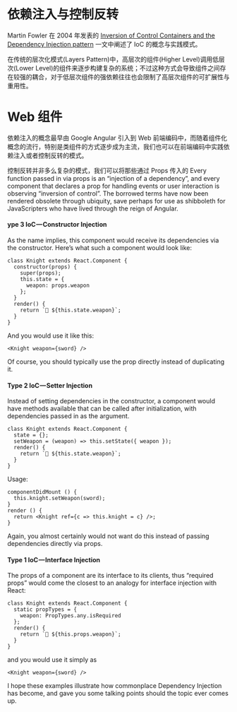 # 依赖注入与控制反转

Martin Fowler 在 2004 年发表的 [Inversion of Control Containers and the Dependency Injection pattern](https://martinfowler.com/articles/injection.html) 一文中阐述了 IoC 的概念与实践模式。

在传统的层次化模式(Layers Pattern)中，高层次的组件(Higher Level)调用低层次(Lower Level)的组件来逐步构建复杂的系统；不过这种方式会导致组件之间存在较强的耦合，对于低层次组件的强依赖往往也会限制了高层次组件的可扩展性与重用性。

# Web 组件

依赖注入的概念最早由 Google Angular 引入到 Web 前端编码中，而随着组件化概念的流行，特别是类组件的方式逐步成为主流，我们也可以在前端编码中实践依赖注入或者控制反转的模式。

控制反转并非多么复杂的模式，我们可以将那些通过 Props 传入的 Every function passed in via props is an “injection of a dependency”, and every component that declares a prop for handling events or user interaction is observing “inversion of control”. The borrowed terms have now been rendered obsolete through ubiquity, save perhaps for use as shibboleth for JavaScripters who have lived through the reign of Angular.

#### ype 3 IoC — Constructor Injection

As the name implies, this component would receive its dependencies via the constructor. Here’s what such a component would look like:

```
class Knight extends React.Component {
  constructor(props) {
    super(props);
    this.state = {
      weapon: props.weapon
    };
  }
  render() {
    return `🐴 ${this.state.weapon}`;
  }
}
```

And you would use it like this:

```
<Knight weapon={sword} />
```

Of course, you should typically use the prop directly instead of duplicating it.

#### Type 2 IoC — Setter Injection

Instead of setting dependencies in the constructor, a component would have methods available that can be called after initialization, with dependencies passed in as the argument.

```
class Knight extends React.Component {
  state = {};
  setWeapon = (weapon) => this.setState({ weapon });
  render() {
    return `🐴 ${this.state.weapon}`;
  }
}
```

Usage:

```
componentDidMount () {
  this.knight.setWeapon(sword);
}
render () {
  return <Knight ref={c => this.knight = c} />;
}
```

Again, you almost certainly would not want do this instead of passing dependencies directly via props.

#### Type 1 IoC — Interface Injection

The props of a component are its interface to its clients, thus “required props” would come the closest to an analogy for interface injection with React:

```
class Knight extends React.Component {
  static propTypes = {
    weapon: PropTypes.any.isRequired
  };
  render() {
    return `🐴 ${this.props.weapon}`;
  }
}
```

and you would use it simply as

```
<Knight weapon={sword} />
```

I hope these examples illustrate how commonplace Dependency Injection has become, and gave you some talking points should the topic ever comes up.
